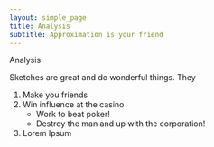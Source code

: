 ```yaml
---
layout: simple_page
title: Analysis
subtitle: Approximation is your friend
---
```

Analysis<br>

Sketches are great and do wonderful things.  They

1. Make you friends
2. Win influence at the casino
    * Work to beat poker!
    * Destroy the man and up with the corporation!
3. Lorem Ipsum